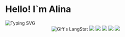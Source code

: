 <h1>Hello! I`m Alina</h1>
<img align="center" src="https://readme-typing-svg.herokuapp.com?font=Fira+Code&pause=1000&width=435&lines=Welcome!;I+am+a+frontend+developer" alt="Typing SVG" />

<div align="center">
   <img  src="https://github-readme-streak-stats.herokuapp.com/?user=alilya" alt="Gift's LangStat"/>
   <img  src="http://github-profile-summary-cards.vercel.app/api/cards/profile-details?username=alilya&theme=react"/>
   <img src="http://github-profile-summary-cards.vercel.app/api/cards/repos-per-language?username=alilya&theme=react" />
   <img src="http://github-profile-summary-cards.vercel.app/api/cards/most-commit-language?username=alilya&theme=react" />
   <img  src="http://github-profile-summary-cards.vercel.app/api/cards/stats?username=alilya&theme=react" /> 
   <img src="http://github-profile-summary-cards.vercel.app/api/cards/productive-time?username=alilya&theme=react&utcOffset=8" />  
</div>

